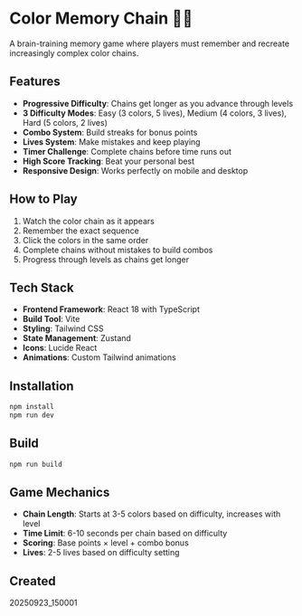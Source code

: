 # Color Memory Chain 🎨🔗

A brain-training memory game where players must remember and recreate increasingly complex color chains.

## Features

- **Progressive Difficulty**: Chains get longer as you advance through levels
- **3 Difficulty Modes**: Easy (3 colors, 5 lives), Medium (4 colors, 3 lives), Hard (5 colors, 2 lives)
- **Combo System**: Build streaks for bonus points
- **Lives System**: Make mistakes and keep playing
- **Timer Challenge**: Complete chains before time runs out
- **High Score Tracking**: Beat your personal best
- **Responsive Design**: Works perfectly on mobile and desktop

## How to Play

1. Watch the color chain as it appears
2. Remember the exact sequence
3. Click the colors in the same order
4. Complete chains without mistakes to build combos
5. Progress through levels as chains get longer

## Tech Stack

- **Frontend Framework**: React 18 with TypeScript
- **Build Tool**: Vite
- **Styling**: Tailwind CSS
- **State Management**: Zustand
- **Icons**: Lucide React
- **Animations**: Custom Tailwind animations

## Installation

```bash
npm install
npm run dev
```

## Build

```bash
npm run build
```

## Game Mechanics

- **Chain Length**: Starts at 3-5 colors based on difficulty, increases with level
- **Time Limit**: 6-10 seconds per chain based on difficulty
- **Scoring**: Base points × level + combo bonus
- **Lives**: 2-5 lives based on difficulty setting

## Created

20250923_150001